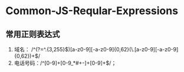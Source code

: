# Common-JS-Reqular-Expressions

## 常用正则表达式

1. 域名： /^(?=^.{3,255}$)[a-z0-9][-a-z0-9]{0,62}(\.[a-z0-9][-a-z0-9]{0,62})+$/
2. 电话号码：/^[0-9]+[0-9_*#+-]+[0-9]+$/；
